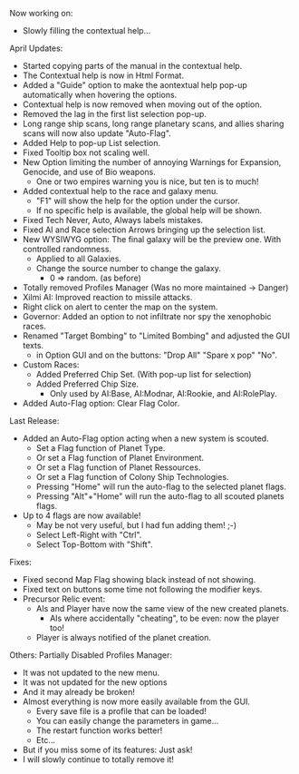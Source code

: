 Now working on:
- Slowly filling the contextual help...

April Updates:
- Started copying parts of the manual in the contextual help.
- The Contextual help is now in Html Format.
- Added a "Guide" option to make the aontextual help pop-up automatically when hovering the options. 
- Contextual help is now removed when moving out of the option.
- Removed the lag in the first list selection pop-up.
- Long range ship scans, long range planetary scans, and allies sharing scans will now also update "Auto-Flag".
- Added Help to pop-up List selection.
- Fixed Tooltip box not scaling well.
- New Option limiting the number of annoying Warnings for Expansion, Genocide, and use of Bio weapons.
  - One or two empires warning you is nice, but ten is to much!
- Added contextual help to the race and galaxy menu.
  - "F1" will show the help for the option under the cursor.
  - If no specific help is available, the global help will be shown.
- Fixed Tech Never, Auto, Always labels mistakes.
- Fixed AI and Race selection Arrows bringing up the selection list.
- New WYSIWYG option: The final galaxy will be the preview one. With controlled randomness.
  - Applied to all Galaxies.
  - Change the source number to change the galaxy.
    - 0 => random. (as before)
- Totally removed Profiles Manager (Was no more maintained -> Danger)
- Xilmi AI: Improved reaction to missile attacks.
- Right click on alert to center the map on the system.
- Governor: Added an option to not infiltrate nor spy the xenophobic races.
- Renamed "Target Bombing" to "Limited Bombing" and adjusted the GUI texts.
  - in Option GUI and on the buttons: "Drop All" "Spare x pop" "No".
- Custom Races:
  - Added Preferred Chip Set. (With pop-up list for selection)
  - Added Preferred Chip Size.
    - Only used by AI:Base, AI:Modnar, AI:Rookie, and AI:RolePlay.
- Added Auto-Flag option: Clear Flag Color.


Last Release:
- Added an Auto-Flag option acting when a new system is scouted.
  - Set a Flag function of Planet Type.
  - Or set a Flag function of Planet Environment.
  - Or set a Flag function of Planet Ressources.
  - Or set a Flag function of Colony Ship Technologies.
  - Pressing "Home" will run the auto-flag to the selected planet flags.
  - Pressing "Alt"+"Home"  will run the auto-flag to all scouted planets flags.
- Up to 4 flags are now available!
  - May be not very useful, but I had fun adding them! ;-)
  - Select Left-Right with "Ctrl".
  - Select Top-Bottom with "Shift".

Fixes:
- Fixed second Map Flag showing black instead of not showing.
- Fixed text on buttons some time not following the modifier keys.
- Precursor Relic event:
  - AIs and Player have now the same view of the new created planets.
    - AIs where accidentally "cheating", to be even: now the player too!
  - Player is always notified of the planet creation.

Others: Partially Disabled Profiles Manager:
- It was not updated to the new menu.
- It was not updated for the new options
- And it may already be broken!
- Almost everything is now more easily available from the GUI.
  - Every save file is a profile that can be loaded!
  - You can easily change the parameters in game...
  - The restart function works better!
  - Etc...
- But if you miss some of its features: Just ask!
- I will slowly continue to totally remove it!